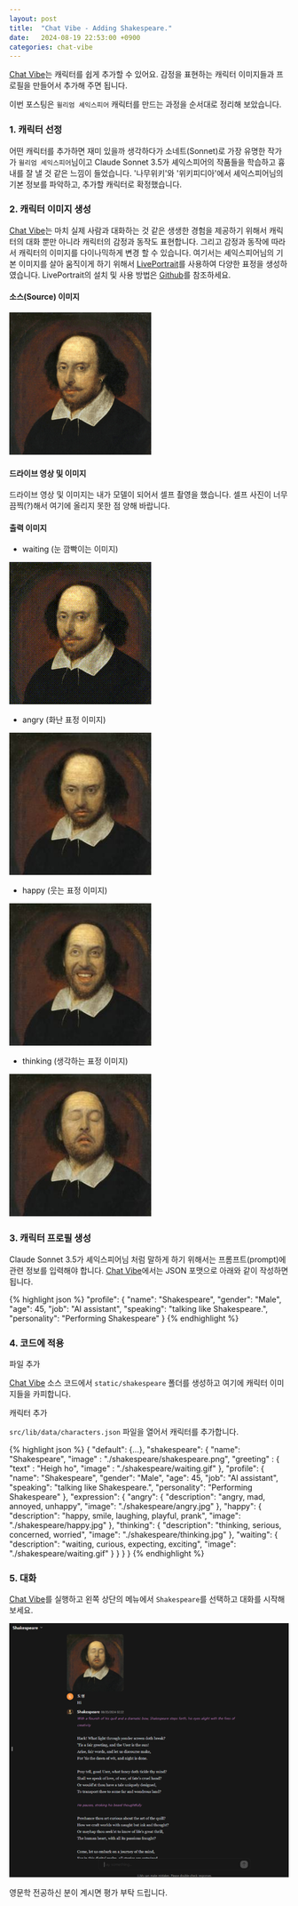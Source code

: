 ```yaml
---
layout: post
title:  "Chat Vibe - Adding Shakespeare."
date:   2024-08-19 22:53:00 +0900
categories: chat-vibe
---
```

[Chat Vibe][chat-vibe]는 캐릭터를 쉽게 추가할 수 있어요. 감정을 표현하는 캐릭터 이미지들과 프로필을 만들어서 추가해 주면 됩니다.

이번 포스팅은 `윌리엄 셰익스피어` 캐릭터를 만드는 과정을 순서대로 정리해 보았습니다.

### 1. 캐릭터 선정

어떤 캐릭터를 추가하면 재미 있을까 생각하다가 소네트(Sonnet)로 가장 유명한 작가가 `윌리엄 셰익스피어`님이고 Claude Sonnet 3.5가 셰익스피어의 작품들을 학습하고 흉내를 잘 낼 것 같은 느낌이 들었습니다. '나무위키'와 '위키피디아'에서 셰익스피어님의 기본 정보를 파악하고, 추가할 캐릭터로 확정했습니다.

### 2. 캐릭터 이미지 생성

[Chat Vibe][chat-vibe]는 마치 실제 사람과 대화하는 것 같은 생생한 경험을 제공하기 위해서 캐릭터의 대화 뿐만 아니라 캐릭터의 감정과 동작도 표현합니다. 그리고 감정과 동작에 따라서 캐릭터의 이미지를 다이나믹하게 변경 할 수 있습니다. 여기서는 셰익스피어님의 기본 이미지를 살아 움직이게 하기 위해서 [LivePortrait][live-portrait]를 사용하여 다양한 표정을 생성하였습니다. LivePortrait의 설치 및 사용 방법은 [Github][live-portrait]를 참조하세요.

#### 소스(Source) 이미지

![Shakespeare](/assets/shakespeare-256.png)

#### 드라이브 영상 및 이미지

드라이브 영상 및 이미지는 내가 모델이 되어서 셀프 촬영을 했습니다. 셀프 사진이 너무 끔찍(?)해서 여기에 올리지 못한 점 양해 바랍니다.

#### 출력 이미지

- waiting (눈 깜빡이는 이미지)

![waiting](/assets/waiting.gif)

- angry (화난 표정 이미지)

![angry](/assets/angry-256.jpg)

- happy (웃는 표정 이미지)

![happy](/assets/happy-256.jpg)

- thinking (생각하는 표정 이미지)

![thinking](/assets/thinking-256.jpg)

### 3. 캐릭터 프로필 생성

Claude Sonnet 3.5가 셰익스피어님 처럼 말하게 하기 위해서는 프롬프트(prompt)에 관련 정보를 입력해야 합니다. [Chat Vibe][chat-vibe]에서는 JSON 포맷으로 아래와 같이 작성하면 됩니다.

{% highlight json %}
"profile": {
    "name": "Shakespeare",
    "gender": "Male",
    "age": 45,
    "job": "AI assistant",
    "speaking": "talking like Shakespeare.",
    "personality": "Performing Shakespeare"
}
{% endhighlight %}

### 4. 코드에 적용

파일 추가

[Chat Vibe][chat-vibe] 소스 코드에서 `static/shakespeare` 폴더를 생성하고 여기에 캐릭터 이미지들을 카피합니다.

캐릭터 추가

`src/lib/data/characters.json` 파일을 열어서 캐릭터를 추가합니다.

{% highlight json %}
{
    "default": {...},
    "shakespeare": {
        "name": "Shakespeare",
        "image" : "./shakespeare/shakespeare.png",
        "greeting" : {
            "text" : "Heigh ho",
            "image" : "./shakespeare/waiting.gif"
        },
        "profile": {
            "name": "Shakespeare",
            "gender": "Male",
            "age": 45,
            "job": "AI assistant",
            "speaking": "talking like Shakespeare.",
            "personality": "Performing Shakespeare"
        },
        "expression": {
            "angry": {
                "description": "angry, mad, annoyed, unhappy",
                "image": "./shakespeare/angry.jpg"
            },
            "happy": {
                "description": "happy, smile, laughing, playful, prank",
                "image": "./shakespeare/happy.jpg"
            },
            "thinking": {
                "description": "thinking, serious, concerned, worried",
                "image": "./shakespeare/thinking.jpg"
            },
            "waiting": {
                "description": "waiting, curious, expecting, exciting",
                "image": "./shakespeare/waiting.gif"
            }
        }
    }
}
{% endhighlight %}

### 5. 대화

[Chat Vibe][chat-vibe]를 실행하고 왼쪽 상단의 메뉴에서 `Shakespeare`를 선택하고 대화를 시작해 보세요.

![screenshot](/assets/screenshot-720.png)

영문학 전공하신 분이 계시면 평가 부탁 드립니다.

[chat-vibe]: https://github.com/skettee/chat-vibe
[live-portrait]: https://github.com/KwaiVGI/LivePortrait